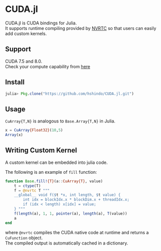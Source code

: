 # CUDA.jl
CUDA.jl is CUDA bindings for Julia.  
It supports runtime compiling provided by [NVRTC](http://docs.nvidia.com/cuda/nvrtc/index.html)
so that users can easily add custom kernels.

## Support
CUDA 7.5 and 8.0.  
Check your compute capability from [here](https://developer.nvidia.com/cuda-gpus)

## Install
```julia
julia> Pkg.clone("https://github.com/hshindo/CUDA.jl.git")
```

## Usage
`CuArray{T,N}` is analogous to `Base.Array{T,N}` in Julia.

```julia
x = CuArray{Float32}(10,5)
Array(x)
```

## Writing Custom Kernel
A custom kernel can be embedded into julia code.  

The following is an example of `fill` function:
```julia
function Base.fill!{T}(a::CuArray{T}, value)
    t = ctype(T)
    f = @nvrtc T """
    __global__ void f($t *x, int length, $t value) {
        int idx = blockIdx.x * blockDim.x + threadIdx.x;
        if (idx < length) x[idx] = value;
    } """
    f(length(a), 1, 1, pointer(a), length(a), T(value))
    a
end
```
where `@nvrtc` compiles the CUDA native code at runtime and returns a `CuFunction` object.  
The compiled output is automatically cached in a dictionary.  
